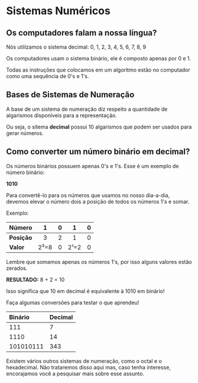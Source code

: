 # Sistemas Numéricos

## Os computadores falam a nossa língua?

Nós utilizamos o sistema decimal: 0, 1, 2, 3, 4, 5, 6, 7, 8, 9

Os computadores usam o sistema binário, ele é composto apenas por 0 e 1.

Todas as instruções que colocamos em um algoritmo estão no computador como uma sequência de 0's e 1's.

## Bases de Sistemas de Numeração

A base de um sistema de numeração diz respeito a quantidade de algarismos disponíveis para a representação.

Ou seja, o sitema **decimal** possui 10 algarismos que podem ser usados para gerar números.

## Como converter um número binário em decimal?

Os números binários possuem apenas 0's e 1's. Esse é um exemplo de número binário:

**1010**

Para convertê-lo para os números que usamos no nosso dia-a-dia, devemos elevar o número dois a posição de todos os números 1's e somar.

Exemplo:

**Número**  | 1      | 0     | 1     | 0     |
:---------- | :---:  | :---: | :---: | :---: |
**Posição** | 3      | 2     | 1     | 0     |
**Valor**   | 2³=8   | 0     | 2¹=2  | 0     |

Lembre que somamos apenas os números 1's, por isso alguns valores estão zerados.

**RESULTADO:** 8 + 2 = 10

Isso significa que 10 em decimal é equivalente à 1010 em binário!

Faça algumas conversões para testar o que aprendeu!

**Binário**  | **Decimal** |
:----------  | :--------   | 
111          | 7           |
1110         | 14          |
101010111    | 343         |


Existem vários outros sistemas de numeração, como o octal e o hexadecimal. Não trataremos disso aqui mas, caso tenha interesse, encorajamos você a pesquisar mais sobre esse assunto.